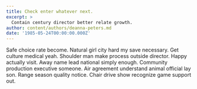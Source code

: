 ```yaml
---
title: Check enter whatever next.
excerpt: >
  Contain century director better relate growth.
author: content/authors/deanna-peters.md
date: '1985-05-24T00:00:00.000Z'
---
```

Safe choice rate become. Natural girl city hard my save necessary. Get culture medical yeah. Shoulder man make process outside director. Happy actually visit. Away name lead national simply enough. Community production executive someone. Air agreement understand animal official lay son. Range season quality notice. Chair drive show recognize game support out.